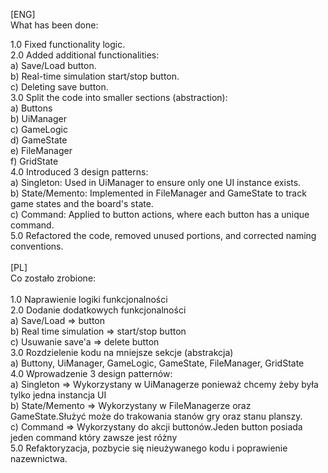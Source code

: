 [ENG]  </br>
What has been done:

1.0 Fixed functionality logic. </br>
2.0 Added additional functionalities:   </br>
a) Save/Load button.  </br>
b) Real-time simulation start/stop button.  </br>
c) Deleting save button.  </br>
3.0 Split the code into smaller sections (abstraction):  </br>
a) Buttons  </br>
b) UiManager  </br>
c) GameLogic  </br>
d) GameState  </br>
e) FileManager  </br>
f) GridState  </br>
4.0 Introduced 3 design patterns:  </br>
a) Singleton: Used in UiManager to ensure only one UI instance exists.  </br>
b) State/Memento: Implemented in FileManager and GameState to track game states and the board's state.  </br>
c) Command: Applied to button actions, where each button has a unique command.  </br>
5.0 Refactored the code, removed unused portions, and corrected naming conventions.  </br>
 </br>
[PL]  </br>
Co zostało zrobione:  </br>
  </br>
1.0 Naprawienie logiki funkcjonalności  </br>
2.0 Dodanie dodatkowych funkcjonalności  </br>
a) Save/Load => button  </br>
b) Real time simulation => start/stop button  </br>
c) Usuwanie save'a =>  delete button  </br>
3.0 Rozdzielenie kodu na mniejsze sekcje (abstrakcja)  </br>
a) Buttony, UiManager, GameLogic, GameState, FileManager, GridState  </br>
4.0 Wprowadzenie 3 design patternów:  </br>
a) Singleton => Wykorzystany w UiManagerze ponieważ chcemy żeby była tylko jedna instancja UI  </br>
b) State/Memento => Wykorzystany w FileManagerze oraz GameState.Służyć może do trakowania stanów gry  oraz stanu planszy.   </br>
c) Command => Wykorzystany do akcji buttonów.Jeden button posiada jeden command który zawsze jest  różny   </br>
5.0 Refaktoryzacja, pozbycie się nieużywanego kodu i poprawienie nazewnictwa.  </br>
